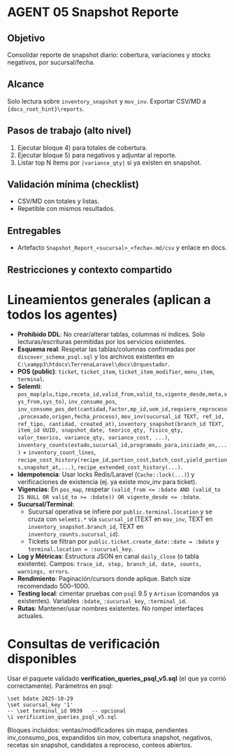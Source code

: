 # AGENT 05 Snapshot Reporte

## Objetivo
Consolidar reporte de snapshot diario: cobertura, variaciones y stocks negativos, por sucursal/fecha.

## Alcance
Solo lectura sobre `inventory_snapshot` y `mov_inv`. Exportar CSV/MD a `{docs_root_hint}\reports`.

## Pasos de trabajo (alto nivel)
1. Ejecutar bloque 4) para totales de cobertura.
2. Ejecutar bloque 5) para negativos y adjuntar al reporte.
3. Listar top N ítems por `|variance_qty|` si ya existen en snapshot.

## Validación mínima (checklist)
- CSV/MD con totales y listas.
- Repetible con mismos resultados.

## Entregables
- Artefacto `Snapshot_Report_<sucursal>_<fecha>.md/csv` y enlace en docs.

## Restricciones y contexto compartido

# Lineamientos generales (aplican a todos los agentes)

- **Prohibido DDL**: No crear/alterar tablas, columnas ni índices. Solo lecturas/escrituras permitidas por los servicios existentes.
- **Esquema real**: Respetar las tablas/columnas confirmadas por `discover_schema_psql.sql` y los archivos existentes en `C:\xampp3\htdocs\TerrenaLaravel\docs\Orquestador`.
- **POS (public)**: `ticket`, `ticket_item`, `ticket_item_modifier`, `menu_item`, `terminal`.
- **Selemti**: `pos_map(plu,tipo,receta_id,valid_from,valid_to,vigente_desde,meta,sys_from,sys_to)`, `inv_consumo_pos`, `inv_consumo_pos_det(cantidad,factor,mp_id,uom_id,requiere_reproceso,procesado,origen,fecha_proceso)`, `mov_inv(sucursal_id TEXT, ref_id, ref_tipo, cantidad, created_at)`, `inventory_snapshot(branch_id TEXT, item_id UUID, snapshot_date, teorico_qty, fisico_qty, valor_teorico, variance_qty, variance_cost, ...)`, `inventory_counts(estado,sucursal_id,programado_para,iniciado_en,...)` + `inventory_count_lines`, `recipe_cost_history(recipe_id,portion_cost,batch_cost,yield_portions,snapshot_at,...)`, `recipe_extended_cost_history(...)`.
- **Idempotencia**: Usar locks Redis/Laravel (`Cache::lock(...)`) y verificaciones de existencia (ej. ya existe mov_inv para ticket).
- **Vigencias**: En `pos_map`, respetar `(valid_from <= :bdate AND (valid_to IS NULL OR valid_to >= :bdate)) OR vigente_desde <= :bdate`.
- **Sucursal/Terminal**:
  - Sucursal operativa se infiere por `public.terminal.location` y se cruza con `selemti.*` vía `sucursal_id` (TEXT en `mov_inv`, TEXT en `inventory_snapshot.branch_id`, TEXT en `inventory_counts.sucursal_id`).
  - Tickets se filtran por `public.ticket.create_date::date = :bdate` y `terminal.location = :sucursal_key`.
- **Log y Métricas**: Estructura JSON en canal `daily_close` (o tabla existente). Campos: `trace_id, step, branch_id, date, counts, warnings, errors`.
- **Rendimiento**: Paginación/cursors donde aplique. Batch size recomendado 500–1000.
- **Testing local**: cimentar pruebas con `psql` 9.5 y `Artisan` (comandos ya existentes). Variables `:bdate`, `:sucursal_key`, `:terminal_id`.
- **Rutas**: Mantener/usar nombres existentes. No romper interfaces actuales.



# Consultas de verificación disponibles

Usar el paquete validado **verification_queries_psql_v5.sql** (el que ya corrió correctamente). Parámetros en psql:
```
\set bdate 2025-10-29
\set sucursal_key '1'
-- \set terminal_id 9939   -- opcional
\i verification_queries_psql_v5.sql
```
Bloques incluidos: ventas/modificadores sin mapa, pendientes inv_consumo_pos, expandidos sin mov, cobertura snapshot, negativos, recetas sin snapshot, candidatos a reproceso, conteos abiertos.



